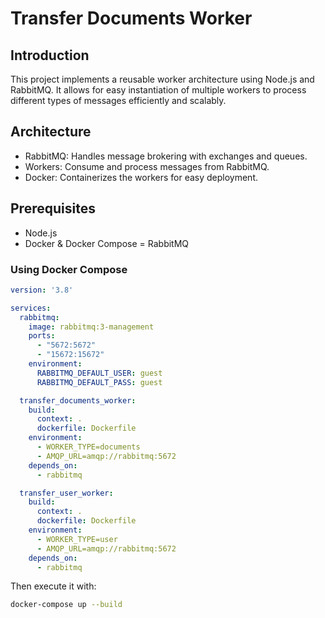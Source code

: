 # Transfer Documents Worker

## Introduction
This project implements a reusable worker architecture using Node.js and RabbitMQ. It allows for easy instantiation of multiple workers to process different types of messages efficiently and scalably.

## Architecture
- RabbitMQ: Handles message brokering with exchanges and queues.
- Workers: Consume and process messages from RabbitMQ.
- Docker: Containerizes the workers for easy deployment.

## Prerequisites
- Node.js
- Docker & Docker Compose
= RabbitMQ

### Using Docker Compose

```yaml
version: '3.8'

services:
  rabbitmq:
    image: rabbitmq:3-management
    ports:
      - "5672:5672"
      - "15672:15672"
    environment:
      RABBITMQ_DEFAULT_USER: guest
      RABBITMQ_DEFAULT_PASS: guest

  transfer_documents_worker:
    build:
      context: .
      dockerfile: Dockerfile
    environment:
      - WORKER_TYPE=documents
      - AMQP_URL=amqp://rabbitmq:5672
    depends_on:
      - rabbitmq

  transfer_user_worker:
    build:
      context: .
      dockerfile: Dockerfile
    environment:
      - WORKER_TYPE=user
      - AMQP_URL=amqp://rabbitmq:5672
    depends_on:
      - rabbitmq
```

Then execute it with:

```bash
docker-compose up --build
```